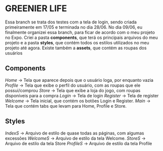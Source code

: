 # GREENIER LIFE
Essa branch se trata dos testes com a tela de login, sendo criada primeiramente em 17/05 e terminada no dia 28/06.
No dia 09/06, eu finalmente organizei essa branch, para ficar de acordo com o meu projeto no Expo. Criei a pasta **components**, que terá os principais arquivos do meu projeto e a pasta **styles**, que contém todos os estilos utilizados no meu projeto até agora. Existe também a **assets**, que contém as roupas dos usuários

## Components
_Home_ -> Tela que aparece depois que o usuário loga, por enquanto vazia
_Profile_ -> Tela que exibe o perfil do usuário, com as roupas que ele possui/comprou
_Store_ -> Tela que exibe a loja do jogo, com roupas disponíveis para a compra
_Login_ -> Tela de login
_Register_ -> Tela de register
_Welcome_ -> Tela inicial, que contém os botões Login e Register.
_Main_ -> Tela que contém tabs que levam para Home, Profile e Store.

## Styles
_IndexS_ -> Arquivo de estilo de quase todas as páginas, com algumas excessões
_WelcomeS_ -> Arquivo de estilo da tela Welcome.
_StoreS_ -> Arquivo de estilo da tela Store
_ProfileS_ -> Arquivo de estilo da tela Profile
